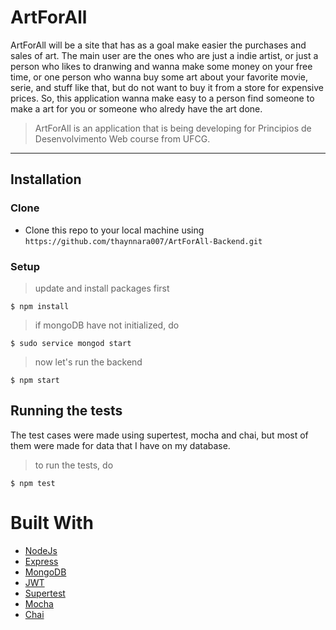 # ArtForAll

ArtForAll will be a site that  has as a goal make easier the purchases and sales of art. The main user are the ones who are just a indie artist, or just a person who likes to dranwing and wanna make some money on your free time, or one person who wanna buy some art about your favorite movie, serie, and stuff like that, but do not want to buy it from a store for expensive prices.  So, this application wanna make easy to a person find someone to make a art for you or someone who alredy have the art done.

> ArtForAll is an application that is being developing for Principios de Desenvolvimento Web course from UFCG.


---
## Installation

### Clone

- Clone this repo to your local machine using `https://github.com/thaynnara007/ArtForAll-Backend.git`

### Setup

> update and install  packages first

```shell
$ npm install
```
>if mongoDB have not initialized, do
```shell
$ sudo service mongod start
```

>now let's run the backend
```shell
$ npm start
```

## Running the tests
The test cases were made using supertest, mocha and chai, but most of them were made for data that I have on my database.
>to run the tests, do
```shell
$ npm test
```

# Built With
- [NodeJs](https://nodejs.org/en/)
- [Express](https://expressjs.com/pt-br/)
- [MongoDB](https://www.mongodb.com/)
- [JWT](https://jwt.io/)
- [Supertest](https://github.com/visionmedia/supertest)
- [Mocha](https://github.com/mochajs/mocha)
- [Chai](https://www.chaijs.com/)

